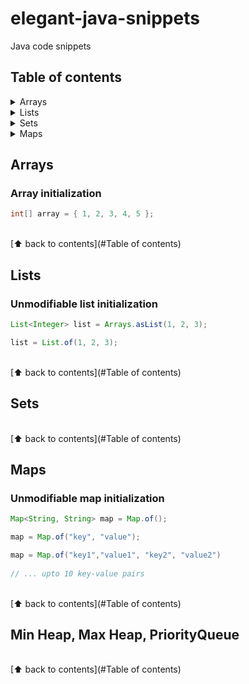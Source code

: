 # elegant-java-snippets
Java code snippets

## Table of contents

<details>
<summary>Arrays</summary>

* [Array initialization](#Array initialization)

</details>

<details>
<summary>Lists</summary>

* [Unmodifiable list initialization](#Unmodifiable list initialization)

</details>

<details>
<summary>Sets</summary>


</details>

<details>
<summary>Maps</summary>

* [Unmodifiable map initialization](#Unmodifiable map initialization)

</details>

## Arrays

### Array initialization

```java
int[] array = { 1, 2, 3, 4, 5 };
```

<br>[⬆ back to contents](#Table of contents)

## Lists

### Unmodifiable list initialization

```java
List<Integer> list = Arrays.asList(1, 2, 3);

list = List.of(1, 2, 3);
```

<br>[⬆ back to contents](#Table of contents)

## Sets

<br>[⬆ back to contents](#Table of contents)

## Maps

### Unmodifiable map initialization

```java
Map<String, String> map = Map.of();

map = Map.of("key", "value");

map = Map.of("key1","value1", "key2", "value2")
    
// ... upto 10 key-value pairs
```
<br>[⬆ back to contents](#Table of contents)

## Min Heap, Max Heap, PriorityQueue

<br>[⬆ back to contents](#Table of contents)

